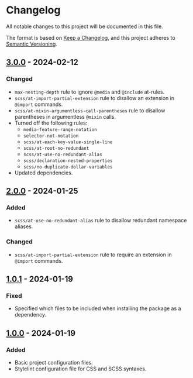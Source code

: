 # Changelog

All notable changes to this project will be documented in this file.

The format is based on [Keep a Changelog](https://keepachangelog.com/en/1.1.0/),
and this project adheres to [Semantic Versioning](https://semver.org/spec/v2.0.0.html).

## [3.0.0] - 2024-02-12

### Changed

- `max-nesting-depth` rule to ignore `@media` and `@include` at-rules.
- `scss/at-import-partial-extension` rule to disallow an extension in `@import` commands.
- `scss/at-mixin-argumentless-call-parentheses` rule to disallow parentheses in argumentless `@mixin` calls.
- Turned off the following rules:
  - `media-feature-range-notation`
  - `selector-not-notation`
  - `scss/at-each-key-value-single-line`
  - `scss/at-root-no-redundant`
  - `scss/at-use-no-redundant-alias`
  - `scss/declaration-nested-properties`
  - `scss/no-duplicate-dollar-variables`
- Updated dependencies.

## [2.0.0] - 2024-01-25

### Added

- `scss/at-use-no-redundant-alias` rule to disallow redundant namespace aliases.

### Changed

- `scss/at-import-partial-extension` rule to require an extension in `@import` commands.

## [1.0.1] - 2024-01-19

### Fixed

- Specified which files to be included when installing the package as a dependency.

## [1.0.0] - 2024-01-19

### Added

- Basic project configuration files.
- Stylelint configuration file for CSS and SCSS syntaxes.

[3.0.0]: https://github.com/koshikishi/stylelint-config/compare/v2.0.0...HEAD
[2.0.0]: https://github.com/koshikishi/stylelint-config/compare/v1.0.1...v2.0.0
[1.0.1]: https://github.com/koshikishi/stylelint-config/compare/v1.0.0...v1.0.1
[1.0.0]: https://github.com/koshikishi/stylelint-config/releases/tag/v1.0.0
